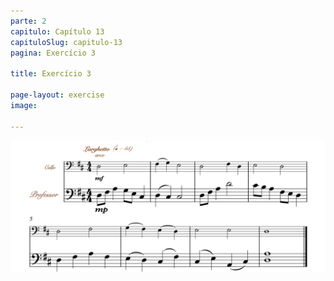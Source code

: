 ```yaml
---
parte: 2
capitulo: Capítulo 13
capituloSlug: capitulo-13
pagina: Exercício 3

title: Exercício 3

page-layout: exercise
image:

---
```


<img src="/assets/graphics/content/2_6_1_3.png"/>